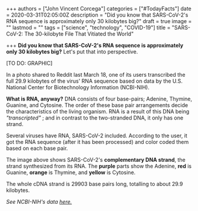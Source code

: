 +++
authors = ["John Vincent Corcega"]
categories = ["#TodayFacts"]
date = 2020-03-31T02:05:00Z
description = "Did you know that SARS-CoV-2's RNA sequence is approximately only 30 kilobytes big?"
draft = true
image = ""
lastmod = ""
tags = ["science", "technology", "COVID-19"]
title = "SARS-CoV-2: The 30-kilobyte File That Vitiated the World"

+++
**Did you know that SARS-CoV-2's RNA sequence is approximately only 30 kilobytes big?** Let's put that into perspective.

\[TO DO: GRAPHIC\]

In a photo shared to Reddit last March 18, one of its users transcribed the full 29.9 kilobytes of the virus' RNA sequence based on data by the U.S. National Center for Biotechnology Information (NCBI-NIH).

**What is RNA, anyway?** DNA consists of four base-pairs; Adenine, Thymine, Guanine, and Cytosine. The order of these base pair arrangements decide the characteristics of the living organism. RNA is a result of this DNA being _"transcripted"_ ; and in contrast to the two-stranded DNA, it only has one strand.

Several viruses have RNA, SARS-CoV-2 included. According to the user, it got the RNA sequence (after it has been processed) and color coded them based on each base pair.

The image above shows SARS-CoV-2's **complementary DNA strand**, the strand synthesized from its RNA. The **purple** parts show the Adenine, **red** is Guanine, **orange** is Thymine, and **yellow** is Cytosine.

The whole cDNA strand is 29903 base pairs long, totalling to about 29.9 kilobytes.

_See NCBI-NIH's data_ [_here._](https://www.ncbi.nlm.nih.gov/nuccore/MN908947.3 "here.")
